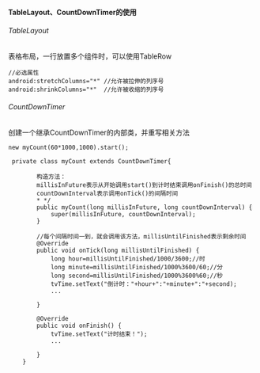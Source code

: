 #### TableLayout、CountDownTimer的使用

###### TableLayout

表格布局，一行放置多个组件时，可以使用TableRow

```
//必选属性
android:stretchColumns="*" //允许被拉伸的列序号
android:shrinkColumns="*"  //允许被收缩的列序号
```

###### CountDownTimer

创建一个继承CountDownTimer的内部类，并重写相关方法

`new myCount(60*1000,1000).start();`

```
 private class myCount extends CountDownTimer{

        构造方法：
        millisInFuture表示从开始调用start()到计时结束调用onFinish()的总时间
        countDownInterval表示调用onTick()的间隔时间
        * */
        public myCount(long millisInFuture, long countDownInterval) {
            super(millisInFuture, countDownInterval);
        }

        //每个间隔时间一到，就会调用该方法，millisUntilFinished表示剩余时间
        @Override
        public void onTick(long millisUntilFinished) {
            long hour=millisUntilFinished/1000/3600;//时
            long minute=millisUntilFinished/1000%3600/60;//分
            long second=millisUntilFinished/1000%3600%60;//秒
            tvTime.setText("倒计时："+hour+":"+minute+":"+second);
            ...

        }

        @Override
        public void onFinish() {
            tvTime.setText("计时结束！");
            ...

        }
    }
```

